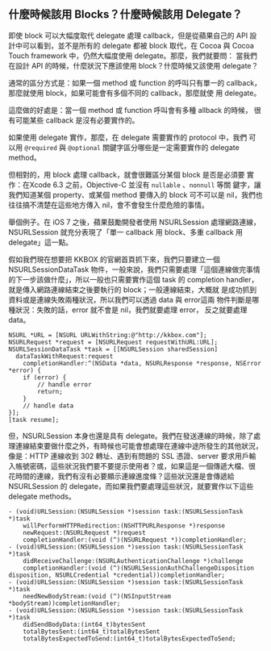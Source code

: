 什麼時候該用 Blocks？什麼時候該用 Delegate？
--------------------------------------------

即使 block 可以大幅度取代 delegate 處理 callback，但是從蘋果自己的 API
設計中可以看到，並不是所有的 delegate 都被 block 取代，在 Cocoa 與
Cocoa Touch framework 中，仍然大幅度使用 delegate。那麼，我們就要問：
當我們在設計 API 的時候，什麼狀況下應該使用 block？什麼時候又該使用
delegate？

通常的區分方式是：如果一個 method 或 function 的呼叫只有單一的
callback，那麼就使用 block，如果可能會有多個不同的 callback，那麼就使
用 delegate。

這麼做的好處是：當一個 method 或 function 呼叫會有多種 allback 的時候，
很有可能某些 callback 是沒有必要實作的。

如果使用 delegate 實作，那麼，在 delegate 需要實作的 protocol 中，我們
可以用 `@required` 與 `@optional` 關鍵字區分哪些是一定需要實作的
delegate method。

但相對的，用 block 處理 callback，就會很難區分某個 block 是否是必須要
實作：在Xcode 6.3 之前，Objective-C 並沒有 `nullable` 、`nonnull` 等關
鍵字，讓我們知道某個 property、或某個 method 要傳入的 block 可不可以是
nil，我們也往往搞不清楚在這些地方傳入 nil，會不會發生什麼危險的事情。

舉個例子。在 iOS 7 之後，蘋果鼓勵開發者使用 NSURLSession 處理網路連線，
NSURLSession 就充分表現了「單一 callback 用 block、多重 callback 用
delegate」這一點。

假如我們現在想要把 KKBOX 的官網首頁抓下來，我們只要建立一個
NSURLSessionDataTask 物件，一般來說，我們只需要處理「這個連線做完事情
的下一步該做什麼」，所以一般也只需要實作這個 task 的 completion
handler，就是傳入網路連線結束之後要執行的 block；一般連線結束，大概就
是成功抓到資料或是連線失敗兩種狀況，所以我們可以透過 data 與 error這兩
物件判斷是哪種狀況：失敗的話，error 就不會是 nil，我們就要處理 error，
反之就要處理 data。

``` objc
NSURL *URL = [NSURL URLWithString:@"http://kkbox.com"];
NSURLRequest *request = [NSURLRequest requestWithURL:URL];
NSURLSessionDataTask *task = [[NSURLSession sharedSession]
  dataTaskWithRequest:request
    completionHandler:^(NSData *data, NSURLResponse *response, NSError *error) {
	if (error) {
		// handle error
		return;
	}
	// handle data
}];
[task resume];
```

但，NSURLSession 本身也還是具有 delegate。我們在發送連線的時候，除了處
理連線結束要做什麼之外，有時候也可能會想處理在連線中途所發生的其他狀況，
像是：HTTP 連線收到 302 轉址、遇到有問題的 SSL 憑證、server 要求用戶輸
入帳號密碼，這些狀況我們要不要提示使用者？或，如果這是一個傳遞大檔、很
花時間的連線，我們有沒有必要顯示連線進度條？這些狀況還是會傳遞給
NSURLSession 的 delegate，而如果我們要處理這些狀況，就要實作以下這些
delegate methods。

``` objc
- (void)URLSession:(NSURLSession *)session task:(NSURLSessionTask *)task
	willPerformHTTPRedirection:(NSHTTPURLResponse *)response
	newRequest:(NSURLRequest *)request
	completionHandler:(void (^)(NSURLRequest *))completionHandler;
- (void)URLSession:(NSURLSession *)session task:(NSURLSessionTask *)task
	didReceiveChallenge:(NSURLAuthenticationChallenge *)challenge
	completionHandler:(void (^)(NSURLSessionAuthChallengeDisposition disposition, NSURLCredential *credential))completionHandler;
- (void)URLSession:(NSURLSession *)session task:(NSURLSessionTask *)task
	needNewBodyStream:(void (^)(NSInputStream *bodyStream))completionHandler;
- (void)URLSession:(NSURLSession *)session task:(NSURLSessionTask *)task
	didSendBodyData:(int64_t)bytesSent
	totalBytesSent:(int64_t)totalBytesSent
	totalBytesExpectedToSend:(int64_t)totalBytesExpectedToSend;
```
